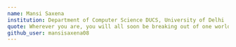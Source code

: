 ```yaml
---
name: Mansi Saxena 
institution: Department of Computer Science DUCS, University of Delhi 
quote: Wherever you are, you will all soon be breaking out of one world to soar into another. RM 
github_user: mansisaxena08
---
```

